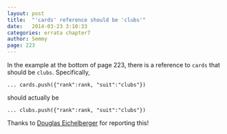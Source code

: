 ```yaml
---
layout: post
title:  "'cards' reference should be 'clubs'"
date:   2014-03-23 3:10:33
categories: errata chapter7
author: Semmy
page: 223
---
```


In the example at the bottom of page 223, there is a reference to `cards` that should be `clubs`.
Specifically,

    ... cards.push({"rank":rank, "suit":"clubs"})

should actually be

    ... clubs.push({"rank":rank, "suit":"clubs"})
    
Thanks to [Douglas Eichelberger](https://www.linkedin.com/pub/douglas-eichelberger/11/614/722)
for reporting this!